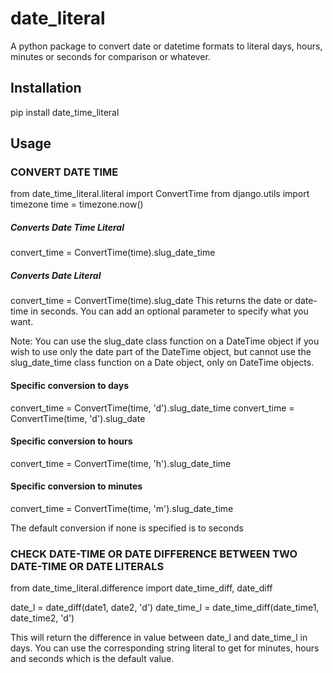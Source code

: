 # date_literal
A python package to convert date or datetime formats to literal days, hours, minutes or seconds for comparison or whatever.

## Installation
pip install date_time_literal

## Usage
### CONVERT DATE TIME
from date_time_literal.literal import ConvertTime
from django.utils import timezone
time = timezone.now()

##### Converts Date Time Literal
convert_time = ConvertTime(time).slug_date_time

##### Converts Date Literal
convert_time = ConvertTime(time).slug_date
This returns the date or date-time in seconds. You can add an optional parameter to specify what you want.

Note: You can use the slug_date class function on a DateTime object if you wish to use only the date part of the DateTime object, 
but cannot use the slug_date_time class function on a Date object, only on DateTime objects.

#### Specific conversion to days
convert_time = ConvertTime(time, 'd').slug_date_time
convert_time = ConvertTime(time, 'd').slug_date

#### Specific conversion to hours
convert_time = ConvertTime(time, 'h').slug_date_time

#### Specific conversion to minutes
convert_time = ConvertTime(time, 'm').slug_date_time

The default conversion if none is specified is to seconds

### CHECK DATE-TIME OR DATE DIFFERENCE BETWEEN TWO DATE-TIME OR DATE LITERALS
from date_time_literal.difference import date_time_diff, date_diff

date_l = date_diff(date1, date2, 'd')
date_time_l = date_time_diff(date_time1, date_time2, 'd')

This will return the difference in value between date_l and date_time_l in days. You can use the 
corresponding string literal to get for minutes, hours and seconds which is the default value.

